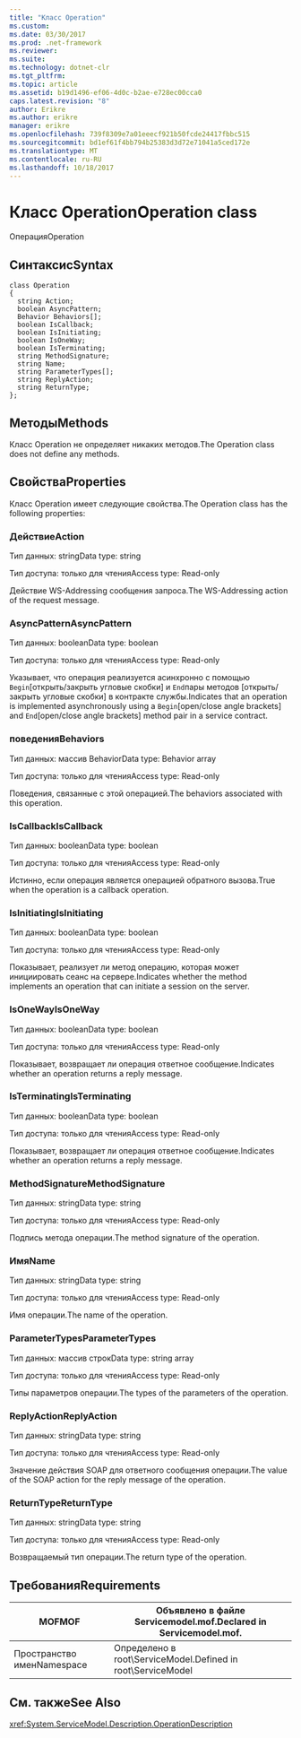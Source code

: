 ```yaml
---
title: "Класс Operation"
ms.custom: 
ms.date: 03/30/2017
ms.prod: .net-framework
ms.reviewer: 
ms.suite: 
ms.technology: dotnet-clr
ms.tgt_pltfrm: 
ms.topic: article
ms.assetid: b19d1496-ef06-4d0c-b2ae-e728ec00cca0
caps.latest.revision: "8"
author: Erikre
ms.author: erikre
manager: erikre
ms.openlocfilehash: 739f8309e7a01eeecf921b50fcde24417fbbc515
ms.sourcegitcommit: bd1ef61f4bb794b25383d3d72e71041a5ced172e
ms.translationtype: MT
ms.contentlocale: ru-RU
ms.lasthandoff: 10/18/2017
---
```

# <a name="operation-class"></a><span data-ttu-id="f801e-102">Класс Operation</span><span class="sxs-lookup"><span data-stu-id="f801e-102">Operation class</span></span>
<span data-ttu-id="f801e-103">Операция</span><span class="sxs-lookup"><span data-stu-id="f801e-103">Operation</span></span>  
  
## <a name="syntax"></a><span data-ttu-id="f801e-104">Синтаксис</span><span class="sxs-lookup"><span data-stu-id="f801e-104">Syntax</span></span>  
  
```  
class Operation  
{  
  string Action;  
  boolean AsyncPattern;  
  Behavior Behaviors[];  
  boolean IsCallback;  
  boolean IsInitiating;  
  boolean IsOneWay;  
  boolean IsTerminating;  
  string MethodSignature;  
  string Name;  
  string ParameterTypes[];  
  string ReplyAction;  
  string ReturnType;  
};  
```  
  
## <a name="methods"></a><span data-ttu-id="f801e-105">Методы</span><span class="sxs-lookup"><span data-stu-id="f801e-105">Methods</span></span>  
 <span data-ttu-id="f801e-106">Класс Operation не определяет никаких методов.</span><span class="sxs-lookup"><span data-stu-id="f801e-106">The Operation class does not define any methods.</span></span>  
  
## <a name="properties"></a><span data-ttu-id="f801e-107">Свойства</span><span class="sxs-lookup"><span data-stu-id="f801e-107">Properties</span></span>  
 <span data-ttu-id="f801e-108">Класс Operation имеет следующие свойства.</span><span class="sxs-lookup"><span data-stu-id="f801e-108">The Operation class has the following properties:</span></span>  
  
### <a name="action"></a><span data-ttu-id="f801e-109">Действие</span><span class="sxs-lookup"><span data-stu-id="f801e-109">Action</span></span>  
 <span data-ttu-id="f801e-110">Тип данных: string</span><span class="sxs-lookup"><span data-stu-id="f801e-110">Data type: string</span></span>  
  
 <span data-ttu-id="f801e-111">Тип доступа: только для чтения</span><span class="sxs-lookup"><span data-stu-id="f801e-111">Access type: Read-only</span></span>  
  
 <span data-ttu-id="f801e-112">Действие WS-Addressing сообщения запроса.</span><span class="sxs-lookup"><span data-stu-id="f801e-112">The WS-Addressing action of the request message.</span></span>  
  
### <a name="asyncpattern"></a><span data-ttu-id="f801e-113">AsyncPattern</span><span class="sxs-lookup"><span data-stu-id="f801e-113">AsyncPattern</span></span>  
 <span data-ttu-id="f801e-114">Тип данных: boolean</span><span class="sxs-lookup"><span data-stu-id="f801e-114">Data type: boolean</span></span>  
  
 <span data-ttu-id="f801e-115">Тип доступа: только для чтения</span><span class="sxs-lookup"><span data-stu-id="f801e-115">Access type: Read-only</span></span>  
  
 <span data-ttu-id="f801e-116">Указывает, что операция реализуется асинхронно с помощью `Begin`[открыть/закрыть угловые скобки] и `End`пары методов [открыть/закрыть угловые скобки] в контракте службы.</span><span class="sxs-lookup"><span data-stu-id="f801e-116">Indicates that an operation is implemented asynchronously using a `Begin`[open/close angle brackets] and `End`[open/close angle brackets] method pair in a service contract.</span></span>  
  
### <a name="behaviors"></a><span data-ttu-id="f801e-117">поведения</span><span class="sxs-lookup"><span data-stu-id="f801e-117">Behaviors</span></span>  
 <span data-ttu-id="f801e-118">Тип данных: массив Behavior</span><span class="sxs-lookup"><span data-stu-id="f801e-118">Data type: Behavior array</span></span>  
  
 <span data-ttu-id="f801e-119">Тип доступа: только для чтения</span><span class="sxs-lookup"><span data-stu-id="f801e-119">Access type: Read-only</span></span>  
  
 <span data-ttu-id="f801e-120">Поведения, связанные с этой операцией.</span><span class="sxs-lookup"><span data-stu-id="f801e-120">The behaviors associated with this operation.</span></span>  
  
### <a name="iscallback"></a><span data-ttu-id="f801e-121">IsCallback</span><span class="sxs-lookup"><span data-stu-id="f801e-121">IsCallback</span></span>  
 <span data-ttu-id="f801e-122">Тип данных: boolean</span><span class="sxs-lookup"><span data-stu-id="f801e-122">Data type: boolean</span></span>  
  
 <span data-ttu-id="f801e-123">Тип доступа: только для чтения</span><span class="sxs-lookup"><span data-stu-id="f801e-123">Access type: Read-only</span></span>  
  
 <span data-ttu-id="f801e-124">Истинно, если операция является операцией обратного вызова.</span><span class="sxs-lookup"><span data-stu-id="f801e-124">True when the operation is a callback operation.</span></span>  
  
### <a name="isinitiating"></a><span data-ttu-id="f801e-125">IsInitiating</span><span class="sxs-lookup"><span data-stu-id="f801e-125">IsInitiating</span></span>  
 <span data-ttu-id="f801e-126">Тип данных: boolean</span><span class="sxs-lookup"><span data-stu-id="f801e-126">Data type: boolean</span></span>  
  
 <span data-ttu-id="f801e-127">Тип доступа: только для чтения</span><span class="sxs-lookup"><span data-stu-id="f801e-127">Access type: Read-only</span></span>  
  
 <span data-ttu-id="f801e-128">Показывает, реализует ли метод операцию, которая может инициировать сеанс на сервере.</span><span class="sxs-lookup"><span data-stu-id="f801e-128">Indicates whether the method implements an operation that can initiate a session on the server.</span></span>  
  
### <a name="isoneway"></a><span data-ttu-id="f801e-129">IsOneWay</span><span class="sxs-lookup"><span data-stu-id="f801e-129">IsOneWay</span></span>  
 <span data-ttu-id="f801e-130">Тип данных: boolean</span><span class="sxs-lookup"><span data-stu-id="f801e-130">Data type: boolean</span></span>  
  
 <span data-ttu-id="f801e-131">Тип доступа: только для чтения</span><span class="sxs-lookup"><span data-stu-id="f801e-131">Access type: Read-only</span></span>  
  
 <span data-ttu-id="f801e-132">Показывает, возвращает ли операция ответное сообщение.</span><span class="sxs-lookup"><span data-stu-id="f801e-132">Indicates whether an operation returns a reply message.</span></span>  
  
### <a name="isterminating"></a><span data-ttu-id="f801e-133">IsTerminating</span><span class="sxs-lookup"><span data-stu-id="f801e-133">IsTerminating</span></span>  
 <span data-ttu-id="f801e-134">Тип данных: boolean</span><span class="sxs-lookup"><span data-stu-id="f801e-134">Data type: boolean</span></span>  
  
 <span data-ttu-id="f801e-135">Тип доступа: только для чтения</span><span class="sxs-lookup"><span data-stu-id="f801e-135">Access type: Read-only</span></span>  
  
 <span data-ttu-id="f801e-136">Показывает, возвращает ли операция ответное сообщение.</span><span class="sxs-lookup"><span data-stu-id="f801e-136">Indicates whether an operation returns a reply message.</span></span>  
  
### <a name="methodsignature"></a><span data-ttu-id="f801e-137">MethodSignature</span><span class="sxs-lookup"><span data-stu-id="f801e-137">MethodSignature</span></span>  
 <span data-ttu-id="f801e-138">Тип данных: string</span><span class="sxs-lookup"><span data-stu-id="f801e-138">Data type: string</span></span>  
  
 <span data-ttu-id="f801e-139">Тип доступа: только для чтения</span><span class="sxs-lookup"><span data-stu-id="f801e-139">Access type: Read-only</span></span>  
  
 <span data-ttu-id="f801e-140">Подпись метода операции.</span><span class="sxs-lookup"><span data-stu-id="f801e-140">The method signature of the operation.</span></span>  
  
### <a name="name"></a><span data-ttu-id="f801e-141">Имя</span><span class="sxs-lookup"><span data-stu-id="f801e-141">Name</span></span>  
 <span data-ttu-id="f801e-142">Тип данных: string</span><span class="sxs-lookup"><span data-stu-id="f801e-142">Data type: string</span></span>  
  
 <span data-ttu-id="f801e-143">Тип доступа: только для чтения</span><span class="sxs-lookup"><span data-stu-id="f801e-143">Access type: Read-only</span></span>  
  
 <span data-ttu-id="f801e-144">Имя операции.</span><span class="sxs-lookup"><span data-stu-id="f801e-144">The name of the operation.</span></span>  
  
### <a name="parametertypes"></a><span data-ttu-id="f801e-145">ParameterTypes</span><span class="sxs-lookup"><span data-stu-id="f801e-145">ParameterTypes</span></span>  
 <span data-ttu-id="f801e-146">Тип данных: массив строк</span><span class="sxs-lookup"><span data-stu-id="f801e-146">Data type: string array</span></span>  
  
 <span data-ttu-id="f801e-147">Тип доступа: только для чтения</span><span class="sxs-lookup"><span data-stu-id="f801e-147">Access type: Read-only</span></span>  
  
 <span data-ttu-id="f801e-148">Типы параметров операции.</span><span class="sxs-lookup"><span data-stu-id="f801e-148">The types of the parameters of the operation.</span></span>  
  
### <a name="replyaction"></a><span data-ttu-id="f801e-149">ReplyAction</span><span class="sxs-lookup"><span data-stu-id="f801e-149">ReplyAction</span></span>  
 <span data-ttu-id="f801e-150">Тип данных: string</span><span class="sxs-lookup"><span data-stu-id="f801e-150">Data type: string</span></span>  
  
 <span data-ttu-id="f801e-151">Тип доступа: только для чтения</span><span class="sxs-lookup"><span data-stu-id="f801e-151">Access type: Read-only</span></span>  
  
 <span data-ttu-id="f801e-152">Значение действия SOAP для ответного сообщения операции.</span><span class="sxs-lookup"><span data-stu-id="f801e-152">The value of the SOAP action for the reply message of the operation.</span></span>  
  
### <a name="returntype"></a><span data-ttu-id="f801e-153">ReturnType</span><span class="sxs-lookup"><span data-stu-id="f801e-153">ReturnType</span></span>  
 <span data-ttu-id="f801e-154">Тип данных: string</span><span class="sxs-lookup"><span data-stu-id="f801e-154">Data type: string</span></span>  
  
 <span data-ttu-id="f801e-155">Тип доступа: только для чтения</span><span class="sxs-lookup"><span data-stu-id="f801e-155">Access type: Read-only</span></span>  
  
 <span data-ttu-id="f801e-156">Возвращаемый тип операции.</span><span class="sxs-lookup"><span data-stu-id="f801e-156">The return type of the operation.</span></span>  
  
## <a name="requirements"></a><span data-ttu-id="f801e-157">Требования</span><span class="sxs-lookup"><span data-stu-id="f801e-157">Requirements</span></span>  
  
|<span data-ttu-id="f801e-158">MOF</span><span class="sxs-lookup"><span data-stu-id="f801e-158">MOF</span></span>|<span data-ttu-id="f801e-159">Объявлено в файле Servicemodel.mof.</span><span class="sxs-lookup"><span data-stu-id="f801e-159">Declared in Servicemodel.mof.</span></span>|  
|---------|-----------------------------------|  
|<span data-ttu-id="f801e-160">Пространство имен</span><span class="sxs-lookup"><span data-stu-id="f801e-160">Namespace</span></span>|<span data-ttu-id="f801e-161">Определено в root\ServiceModel.</span><span class="sxs-lookup"><span data-stu-id="f801e-161">Defined in root\ServiceModel</span></span>|  
  
## <a name="see-also"></a><span data-ttu-id="f801e-162">См. также</span><span class="sxs-lookup"><span data-stu-id="f801e-162">See Also</span></span>  
 <xref:System.ServiceModel.Description.OperationDescription>
